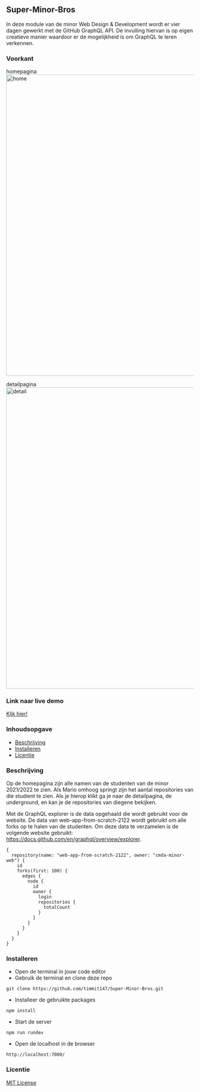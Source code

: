 ## Super-Minor-Bros
In deze module van de minor Web Design & Development wordt er vier dagen gewerkt met de GitHub GraphQL API. De invulling hiervan is op eigen creatieve manier waardoor er de mogelijkheid is om GraphQL te leren verkennen.

### Voorkant
homepagina <br/>
<img width="810" alt="home" src="https://user-images.githubusercontent.com/99180082/163374083-d34a0676-bc81-4d86-a007-317489a3f242.png">

detailpagina <br/>
<img width="810" alt="detail" src="https://user-images.githubusercontent.com/99180082/163374320-3e31e869-e466-4954-8526-a61e150bb25c.png">

### Link naar live demo
[Klik hier!](https://super-minor-bros.herokuapp.com/)

### Inhoudsopgave 

* [Beschrijving](https://github.com/timmit147/Super-Minor-Bros#beschrijving)
* [Installeren](https://github.com/timmit147/Super-Minor-Bros#installeren)
* [Licentie](https://github.com/timmit147/Super-Minor-Bros#licentie)

### Beschrijving
Op de homepagina zijn alle namen van de studenten van de minor 2021/2022 te zien. Als Mario omhoog springt zijn het aantal repositories van die studient te zien. Als je hierop klikt ga je naar de detailpagina, de underground, en kan je de repositories van diegene bekijken.

Met de GraphQL explorer is de data opgehaald die wordt gebruikt voor de website. De data van web-app-from-scratch-2122 wordt gebruikt om alle forks op te halen van de studenten. Om deze data te verzamelen is de volgende website gebruikt: https://docs.github.com/en/graphql/overview/explorer.

```
{
  repository(name: "web-app-from-scratch-2122", owner: "cmda-minor-web") {
    id
    forks(first: 100) {
      edges {
        node {
          id
          owner {
            login
            repositories {
              totalCount
            }
          }
        }
      }
    }
  }
}
```

### Installeren
- Open de terminal in jouw code editor 
- Gebruik de terminal en clone deze repo 
```
git clone https://github.com/timmit147/Super-Minor-Bros.git
```
- Installeer de gebruikte packages
```
npm install
```
- Start de server
```
npm run rundev
```
- Open de localhost in de browser
```
http://localhost:7000/
```

### Licentie
[MIT License](LICENSE)
